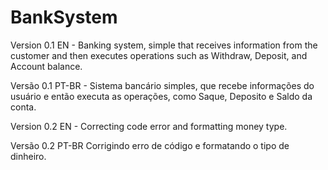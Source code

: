 # BankSystem

Version 0.1 EN - Banking system, simple that receives information from the customer and then executes operations such as Withdraw, Deposit, and Account balance.

Versão 0.1 PT-BR - Sistema bancário simples, que recebe informações do usuário e então executa as operações, como Saque, Deposito e Saldo da conta.

Version 0.2 EN - Correcting code error and formatting money type.

Versão 0.2 PT-BR
Corrigindo erro de código e formatando o tipo de dinheiro.
